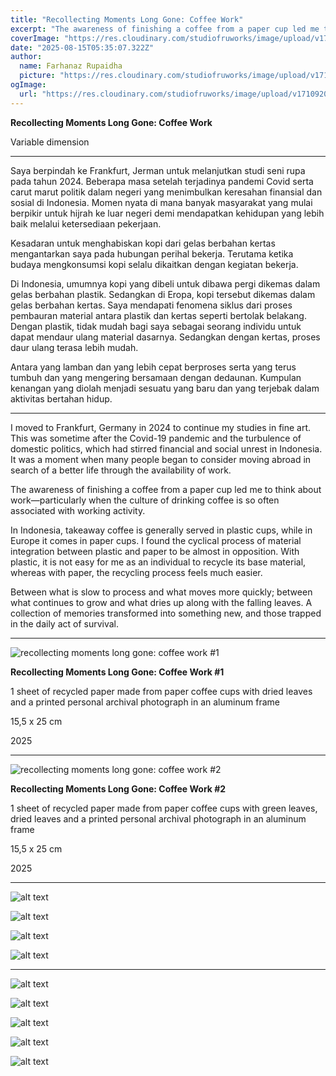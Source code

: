 ```yaml
---
title: "Recollecting Moments Long Gone: Coffee Work"
excerpt: "The awareness of finishing a coffee from a paper cup led me to think about work."
coverImage: "https://res.cloudinary.com/studiofruworks/image/upload/v1755243667/jackplan-user/kmxnwrtbhti12tjj0o7n.jpg"
date: "2025-08-15T05:35:07.322Z"
author:
  name: Farhanaz Rupaidha
  picture: "https://res.cloudinary.com/studiofruworks/image/upload/v1710832241/jackplan-user/e6fmykbxfqftmylyldhg.jpg"
ogImage:
  url: "https://res.cloudinary.com/studiofruworks/image/upload/v1710920420/jackplan-user/bdl8jghrq7mk3epp85fg.jpg"
---
```

**Recollecting Moments Long Gone: Coffee Work**

Variable dimension

* * * * *

Saya berpindah ke Frankfurt, Jerman untuk melanjutkan studi seni rupa pada tahun 2024. Beberapa masa setelah terjadinya pandemi Covid serta carut marut politik dalam negeri yang menimbulkan keresahan finansial dan sosial di Indonesia. Momen nyata di mana banyak masyarakat yang mulai berpikir untuk hijrah ke luar negeri demi mendapatkan kehidupan yang lebih baik melalui ketersediaan pekerjaan.  

Kesadaran untuk menghabiskan kopi dari gelas berbahan kertas mengantarkan saya pada hubungan perihal bekerja. Terutama ketika budaya mengkonsumsi kopi selalu dikaitkan dengan kegiatan bekerja.

Di Indonesia, umumnya kopi yang dibeli untuk dibawa pergi dikemas dalam gelas berbahan plastik. Sedangkan di Eropa, kopi tersebut dikemas dalam gelas berbahan kertas. Saya mendapati fenomena siklus dari proses pembauran material antara plastik dan kertas seperti bertolak belakang. Dengan plastik, tidak mudah bagi saya sebagai seorang individu untuk dapat mendaur ulang material dasarnya. Sedangkan dengan kertas, proses daur ulang terasa lebih mudah. 

Antara yang lamban dan yang lebih cepat berproses serta yang terus tumbuh dan yang mengering bersamaan dengan dedaunan. Kumpulan kenangan yang diolah menjadi sesuatu yang baru dan yang terjebak dalam aktivitas bertahan hidup.


* * * * *

I moved to Frankfurt, Germany in 2024 to continue my studies in fine art. This was sometime after the Covid-19 pandemic and the turbulence of domestic politics, which had stirred financial and social unrest in Indonesia. It was a moment when many people began to consider moving abroad in search of a better life through the availability of work.

The awareness of finishing a coffee from a paper cup led me to think about work—particularly when the culture of drinking coffee is so often associated with working activity.

In Indonesia, takeaway coffee is generally served in plastic cups, while in Europe it comes in paper cups. I found the cyclical process of material integration between plastic and paper to be almost in opposition. With plastic, it is not easy for me as an individual to recycle its base material, whereas with paper, the recycling process feels much easier.

Between what is slow to process and what moves more quickly; between what continues to grow and what dries up along with the falling leaves. A collection of memories transformed into something new, and those trapped in the daily act of survival.


-----

![recollecting moments long gone: coffee work #1](https://res.cloudinary.com/studiofruworks/image/upload/v1755243314/jackplan-user/zb1u0onzaung5d8r6d1v.jpg)

**Recollecting Moments Long Gone: Coffee Work #1**

1 sheet of recycled paper made from paper coffee cups with dried leaves and a printed personal archival photograph in an aluminum frame

15,5 x 25 cm

2025

-----


![recollecting moments long gone: coffee work #2](https://res.cloudinary.com/studiofruworks/image/upload/v1757355715/jackplan-user/lwead6diolhxtrwxrn1u.jpg)

**Recollecting Moments Long Gone: Coffee Work #2**

1 sheet of recycled paper made from paper coffee cups with green leaves, dried leaves and a printed personal archival photograph in an aluminum frame

15,5 x 25 cm

2025

-----

![alt text](https://res.cloudinary.com/studiofruworks/image/upload/v1755243287/jackplan-user/gzwh1hhnwl8swfzc5k5r.jpg)

![alt text](https://res.cloudinary.com/studiofruworks/image/upload/v1755243324/jackplan-user/xvn1z9ozwmw7fpqiycme.jpg)

![alt text](https://res.cloudinary.com/studiofruworks/image/upload/v1755243318/jackplan-user/vivusrruufxtgnrtdsdc.jpg)

![alt text](https://res.cloudinary.com/studiofruworks/image/upload/v1755243482/jackplan-user/cejftztygzbk9rtqqnae.jpg)

-----

![alt text](https://res.cloudinary.com/studiofruworks/image/upload/v1757357089/jackplan-user/iyvhhz0gxqturhiyephh.jpg)

![alt text](https://res.cloudinary.com/studiofruworks/image/upload/v1757355861/jackplan-user/ezljra2pc098ofmcsqsi.jpg)

![alt text](https://res.cloudinary.com/studiofruworks/image/upload/v1757355873/jackplan-user/jyem1bpiqjah6wyogl8t.jpg)

![alt text](https://res.cloudinary.com/studiofruworks/image/upload/v1757355874/jackplan-user/nrhnciosvxo5yr2kygba.jpg)

![alt text](https://res.cloudinary.com/studiofruworks/image/upload/v1757355876/jackplan-user/f1xqisybpl1bia7ryflc.jpg)